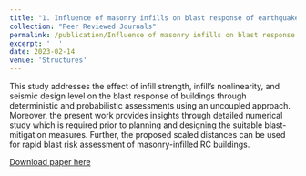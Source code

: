 ```yaml
---
title: "1. Influence of masonry infills on blast response of earthquake-resistant reinforced concrete buildings"
collection: "Peer Reviewed Journals"
permalink: /publication/Influence of masonry infills on blast response of earthquake-resistant reinforced concrete buildings
excerpt: '  '
date: 2023-02-14
venue: 'Structures'
---
```


This study addresses the effect of infill strength, infill’s nonlinearity, and seismic design level on the blast response of buildings through deterministic and probabilistic assessments using an uncoupled approach. Moreover, the present work provides insights through detailed numerical study which is required prior to planning and designing the suitable blast-mitigation measures. Further, the proposed scaled distances can be used for rapid blast risk assessment of masonry-infilled RC buildings.

[Download paper here](https://www.sciencedirect.com/science/article/abs/pii/S2352012423002369)


